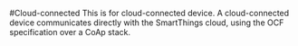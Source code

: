 #Cloud-connected
This is for cloud-connected device. A cloud-connected device communicates directly with the SmartThings cloud, using the OCF specification over a CoAp stack.
